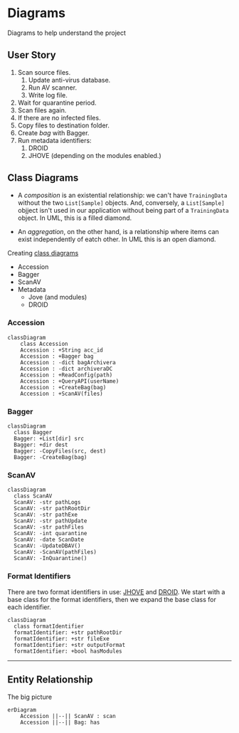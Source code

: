 # Diagrams

Diagrams to help understand the project

## User Story

1. Scan source files.
   1. Update anti-virus database.
   1. Run AV scanner.
   1. Write log file.
1. Wait for quarantine period.
1. Scan files again.
1. If there are no infected files.
1. Copy files to destination folder.
1. Create _bag_ with Bagger.
1. Run metadata identifiers:
   1. DROID
   1. JHOVE (depending on the modules enabled.)

## Class Diagrams

- A _composition_ is an existential relationship: we can't have `TrainingData` without the two `List[Sample]` objects. And, conversely, a `List[Sample]` objject isn't used in our application without being part of a `TrainingData` object. In UML, this is a filled diamond.

- An _aggregation_, on the other hand, is a relationship where items can exist independently of eatch other. In UML this is an open diamond.

Creating [class diagrams](https://mermaid.js.org/syntax/classDiagram.html)

- Accession
- Bagger
- ScanAV
- Metadata
  - Jove (and modules)
  - DROID

### Accession

```mermaid
classDiagram
    class Accession
    Accession : +String acc_id
    Accession : +Bagger bag
    Accession : -dict bagArchivera
    Accession : -dict archiveraDC
    Accession : +ReadConfig(path)
    Accession : +QueryAPI(userName)
    Accession : +CreateBag(bag)
    Accession : +ScanAV(files)
```

### Bagger

```mermaid
classDiagram
  class Bagger
  Bagger: +List[dir] src
  Bagger: +dir dest
  Bagger: -CopyFiles(src, dest)
  Bagger: -CreateBag(bag)
```

### ScanAV

```mermaid
classDiagram
  class ScanAV
  ScanAV: -str pathLogs
  ScanAV: -str pathRootDir
  ScanAV: -str pathExe
  ScanAV: -str pathUpdate
  ScanAV: -str pathFiles
  ScanAV: -int quarantine
  ScanAV: -date ScanDate
  ScanAV: -UpdateDBAV()
  ScanAV: -ScanAV(pathFiles)
  ScanAV: -InQuarantine()
```

### Format Identifiers

There are two format identifiers in use: [JHOVE](http://jhove.openpreservation.org/) and [DROID](https://www.nationalarchives.gov.uk/information-management/manage-information/preserving-digital-records/droid/). We start with a base class for the format identifiers, then we expand the base class for each identifier.

```mermaid
classDiagram
  class formatIdentifier
  formatIdentifier: +str pathRootDir
  formatIdentifier: +str fileExe
  formatIdentifier: +str outputFormat
  formatIdentifier: +bool hasModules
```

---

## Entity Relationship

The big picture

```mermaid
erDiagram
    Accession ||--|| ScanAV : scan
    Accession ||--|| Bag: has
```
